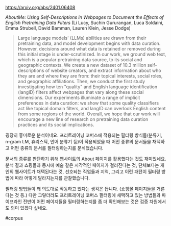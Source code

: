 https://arxiv.org/abs/2401.06408

*AboutMe: Using Self-Descriptions in Webpages to Document the Effects of English Pretraining Data Filters* (Li Lucy, Suchin Gururangan, Luca Soldaini, Emma Strubell, David Bamman, Lauren Klein, Jesse Dodge)

> Large language models' (LLMs) abilities are drawn from their pretraining data, and model development begins with data curation. However, decisions around what data is retained or removed during this initial stage is under-scrutinized. In our work, we ground web text, which is a popular pretraining data source, to its social and geographic contexts. We create a new dataset of 10.3 million self-descriptions of website creators, and extract information about who they are and where they are from: their topical interests, social roles, and geographic affiliations. Then, we conduct the first study investigating how ten "quality" and English language identification (langID) filters affect webpages that vary along these social dimensions. Our experiments illuminate a range of implicit preferences in data curation: we show that some quality classifiers act like topical domain filters, and langID can overlook English content from some regions of the world. Overall, we hope that our work will encourage a new line of research on pretraining data curation practices and its social implications.

굉장히 흥미로운 분석이네요. 프리트레이닝 코퍼스에 적용되는 필터링 방식들(분류기, n-gram LM, 휴리스틱, 언어 분류기 등)이 적용되었을 때 어떤 종류의 문서들을 채택하고 어떤 종류의 문서를 필터링하는지를 분석했습니다.

문서의 종류를 판단하기 위해 웹사이트의 About 페이지를 활용했다는 것도 재미있네요. 분석 결과 쇼핑몰과 동시에 예술 같은 시각적인 페이지가 걸러진다는 것, 단체보다는 개인의 웹사이트가 채택된다는 것, 선호되는 직업들과 지역, 그리고 이런 패턴이 필터링 방법에 따라 어떻게 달라지는지를 관찰했습니다.

필터링 방법들이 꽤 의도대로 작동하고 있다는 생각은 듭니다. (쇼핑몰 페이지들을 거른다는 것 등.) 다만 그렇더라도 프리트레이닝 코퍼스 필터링에 채택하고 있는 방법들과 파이프라인 전반이 어떤 페이지들을 필터링하는지를 좀 더 확인해보는 것은 검증 차원에서도 의미 있겠다 싶네요.

#corpus 